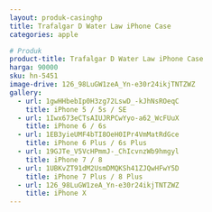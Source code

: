 ```yaml
---
layout: produk-casinghp
title: Trafalgar D Water Law iPhone Case
categories: apple

# Produk
product-title: Trafalgar D Water Law iPhone Case
harga: 90000
sku: hn-5451
image-drive: 126_98LuGW1zeA_Yn-e30r24ikjTNTZWZ
gallery:
  - url: 1gwHHbebIp0H3zg72LswD_-kJhNsROeqC
    title: iPhone 5 / 5s / SE
  - url: 1Iwx673eCTsAIUJRPCwYyo-a62_WcFUuX
    title: iPhone 6 / 6s
  - url: 1EB3yieUMF4bTI8OeH0IPr4VmMatRdGce
    title: iPhone 6 Plus / 6s Plus
  - url: 19GJTe_V5VcHPmmJ-_ChIcvnzWb9hmgyl
    title: iPhone 7 / 8
  - url: 1UBKvZT91dM2UsmDMQKSh41ZJQwHFwY5D
    title: iPhone 7 Plus / 8 Plus
  - url: 126_98LuGW1zeA_Yn-e30r24ikjTNTZWZ
    title: iPhone X
---
```

